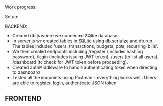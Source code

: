 Work progress:

Setup:

BACKEND:
- Created db.js where we connected SQlite database
- In server.js we created tables in SQLite using db.serialize and db.run. The tables included 'users, transactions, budgets, pots, recurring_bills'. 
- We then created endpoints including /register (includes hashing password), /login (includes issuing JWT token), /users (to list all users), /dashboard (to check for JWT token before proceeding).
- Created authMiddleware to handle authenticating token when directing to dashboard
- Tested all the endpoints using Postman - everything works well. Users are able to register, login, authenticate JSON token

FRONTEND
- 


